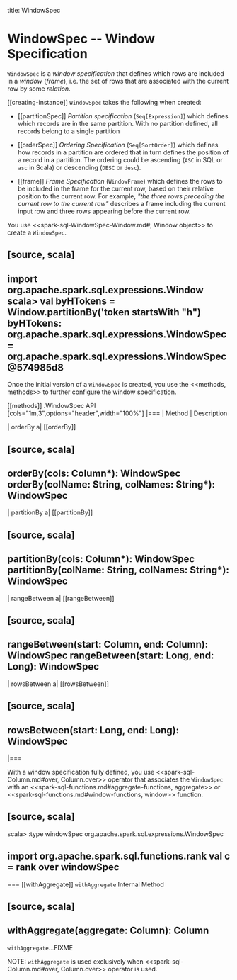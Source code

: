 title: WindowSpec

# WindowSpec -- Window Specification

`WindowSpec` is a *window specification* that defines which rows are included in a *window* (_frame_), i.e. the set of rows that are associated with the current row by some _relation_.

[[creating-instance]]
`WindowSpec` takes the following when created:

* [[partitionSpec]] *Partition specification* (`Seq[Expression]`) which defines which records are in the same partition. With no partition defined, all records belong to a single partition

* [[orderSpec]] *Ordering Specification* (`Seq[SortOrder]`) which defines how records in a partition are ordered that in turn defines the position of a record in a partition. The ordering could be ascending (`ASC` in SQL or `asc` in Scala) or descending (`DESC` or `desc`).

* [[frame]] *Frame Specification* (`WindowFrame`) which defines the rows to be included in the frame for the current row, based on their relative position to the current row. For example, _"the three rows preceding the current row to the current row"_ describes a frame including the current input row and three rows appearing before the current row.

You use <<spark-sql-WindowSpec-Window.md#, Window object>> to create a `WindowSpec`.

[source, scala]
----
import org.apache.spark.sql.expressions.Window
scala> val byHTokens = Window.partitionBy('token startsWith "h")
byHTokens: org.apache.spark.sql.expressions.WindowSpec = org.apache.spark.sql.expressions.WindowSpec@574985d8
----

Once the initial version of a `WindowSpec` is created, you use the <<methods, methods>> to further configure the window specification.

[[methods]]
.WindowSpec API
[cols="1m,3",options="header",width="100%"]
|===
| Method
| Description

| orderBy
a| [[orderBy]]

[source, scala]
----
orderBy(cols: Column*): WindowSpec
orderBy(colName: String, colNames: String*): WindowSpec
----

| partitionBy
a| [[partitionBy]]

[source, scala]
----
partitionBy(cols: Column*): WindowSpec
partitionBy(colName: String, colNames: String*): WindowSpec
----

| rangeBetween
a| [[rangeBetween]]

[source, scala]
----
rangeBetween(start: Column, end: Column): WindowSpec
rangeBetween(start: Long, end: Long): WindowSpec
----

| rowsBetween
a| [[rowsBetween]]

[source, scala]
----
rowsBetween(start: Long, end: Long): WindowSpec
----
|===

With a window specification fully defined, you use <<spark-sql-Column.md#over, Column.over>> operator that associates the `WindowSpec` with an <<spark-sql-functions.md#aggregate-functions, aggregate>> or <<spark-sql-functions.md#window-functions, window>> function.

[source, scala]
----
scala> :type windowSpec
org.apache.spark.sql.expressions.WindowSpec

import org.apache.spark.sql.functions.rank
val c = rank over windowSpec
----

=== [[withAggregate]] `withAggregate` Internal Method

[source, scala]
----
withAggregate(aggregate: Column): Column
----

`withAggregate`...FIXME

NOTE: `withAggregate` is used exclusively when <<spark-sql-Column.md#over, Column.over>> operator is used.
